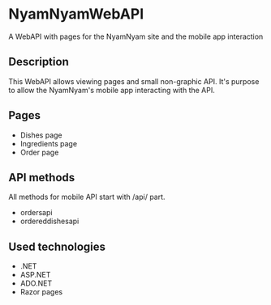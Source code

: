 # NyamNyamWebAPI
A WebAPI with pages for the NyamNyam site and the mobile app interaction
## Description
This WebAPI allows viewing pages and small non-graphic API. 
It's purpose to allow the NyamNyam's mobile app 
interacting with the API.
## Pages
- Dishes page
- Ingredients page
- Order page
## API methods
All methods for mobile API start with /api/ part.
- ordersapi
- ordereddishesapi
## Used technologies
- .NET
- ASP.NET
- ADO.NET
- Razor pages
